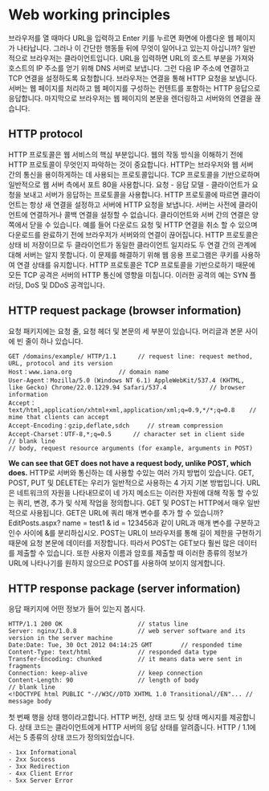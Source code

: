 # Web working principles
브라우저를 열 때마다 URL을 입력하고 Enter 키를 누르면 화면에 아름다운 웹 페이지가 나타납니다. 그러나 이 간단한 행동들 뒤에 무엇이 일어나고 있는지 아십니까?
일반적으로 브라우저는 클라이언트입니다. URL을 입력하면 URL의 호스트 부분을 가져와 호스트의 IP 주소를 얻기 위해 DNS 서버로 보냅니다. 그런 다음 IP 주소에 연결하고 TCP 연결을 설정하도록 요청합니다. 브라우저는 연결을 통해 HTTP 요청을 보냅니다. 서버는 웹 페이지를 처리하고 웹 페이지를 구성하는 컨텐트를 포함하는 HTTP 응답으로 응답합니다. 마지막으로 브라우저는 웹 페이지의 본문을 렌더링하고 서버와의 연결을 끊습니다.

## HTTP protocol
HTTP 프로토콜은 웹 서비스의 핵심 부분입니다. 웹의 작동 방식을 이해하기 전에 HTTP 프로토콜이 무엇인지 파악하는 것이 중요합니다.
HTTP는 브라우저와 웹 서버 간의 통신을 용이하게하는 데 사용되는 프로토콜입니다. TCP 프로토콜을 기반으로하며 일반적으로 웹 서버 측에서 포트 80을 사용합니다. 요청 - 응답 모델 - 클라이언트가 요청을 보내고 서버가 응답하는 프로토콜을 사용합니다. HTTP 프로토콜에 따르면 클라이언트는 항상 새 연결을 설정하고 서버에 HTTP 요청을 보냅니다. 서버는 사전에 클라이언트에 연결하거나 콜백 연결을 설정할 수 없습니다. 클라이언트와 서버 간의 연결은 양쪽에서 닫을 수 있습니다. 예를 들어 다운로드 요청 및 HTTP 연결을 취소 할 수 있으며 다운로드를 완료하기 전에 브라우저가 서버와의 연결이 끊어집니다.
HTTP 프로토콜은 상태 비 저장이므로 두 클라이언트가 동일한 클라이언트 일지라도 두 연결 간의 관계에 대해 서버는 알지 못합니다. 이 문제를 해결하기 위해 웹 응용 프로그램은 쿠키를 사용하여 연결 상태를 유지합니다.
HTTP 프로토콜은 TCP 프로토콜을 기반으로하기 때문에 모든 TCP 공격은 서버의 HTTP 통신에 영향을 미칩니다. 이러한 공격의 예는 SYN 플러딩, DoS 및 DDoS 공격입니다.

## HTTP request package (browser information)
요청 패키지에는 요청 줄, 요청 헤더 및 본문의 세 부분이 있습니다. 머리글과 본문 사이에 빈 줄이 하나 있습니다.

```
GET /domains/example/ HTTP/1.1      // request line: request method, URL, protocol and its version
Host：www.iana.org             // domain name
User-Agent：Mozilla/5.0 (Windows NT 6.1) AppleWebKit/537.4 (KHTML, like Gecko) Chrome/22.0.1229.94 Safari/537.4            // browser information
Accept：text/html,application/xhtml+xml,application/xml;q=0.9,*/*;q=0.8    // mime that clients can accept
Accept-Encoding：gzip,deflate,sdch     // stream compression
Accept-Charset：UTF-8,*;q=0.5      // character set in client side
// blank line
// body, request resource arguments (for example, arguments in POST)
```
**We can see that GET does not have a request body, unlike POST, which does.**
HTTP로 서버와 통신하는 데 사용할 수있는 여러 가지 방법이 있습니다. GET, POST, PUT 및 DELETE는 우리가 일반적으로 사용하는 4 가지 기본 방법입니다. URL은 네트워크의 자원을 나타내므로이 네 가지 메소드는 이러한 자원에 대해 작동 할 수있는 쿼리, 변경, 추가 및 삭제 작업을 정의합니다. GET 및 POST는 HTTP에서 매우 일반적으로 사용됩니다. GET은 URL에 쿼리 매개 변수를 추가 할 수 있습니까? EditPosts.aspx? name = test1 & id = 123456과 같이 URL과 매개 변수를 구분하고 인수 사이에 &를 분리하십시오. POST는 URL이 브라우저를 통해 길이 제한을 구현하기 때문에 요청 본문에 데이터를 저장합니다. 따라서 POST는 GET보다 훨씬 많은 데이터를 제출할 수 있습니다. 또한 사용자 이름과 암호를 제출할 때 이러한 종류의 정보가 URL에 나타나기를 원하지 않으므로 POST를 사용하여 보이지 않게합니다.

## HTTP response package (server information)
응답 패키지에 어떤 정보가 들어 있는지 봅시다.
```
HTTP/1.1 200 OK                     // status line
Server: nginx/1.0.8                 // web server software and its version in the server machine
Date:Date: Tue, 30 Oct 2012 04:14:25 GMT        // responded time
Content-Type: text/html             // responded data type
Transfer-Encoding: chunked          // it means data were sent in fragments
Connection: keep-alive              // keep connection
Content-Length: 90                  // length of body
// blank line
<!DOCTYPE html PUBLIC "-//W3C//DTD XHTML 1.0 Transitional//EN"... // message body
```
첫 번째 행을 상태 행이라고합니다. HTTP 버전, 상태 코드 및 상태 메시지를 제공합니다.
상태 코드는 클라이언트에게 HTTP 서버의 응답 상태를 알려줍니다. HTTP / 1.1에서는 5 종류의 상태 코드가 정의되었습니다.
```
- 1xx Informational
- 2xx Success
- 3xx Redirection
- 4xx Client Error
- 5xx Server Error
```
